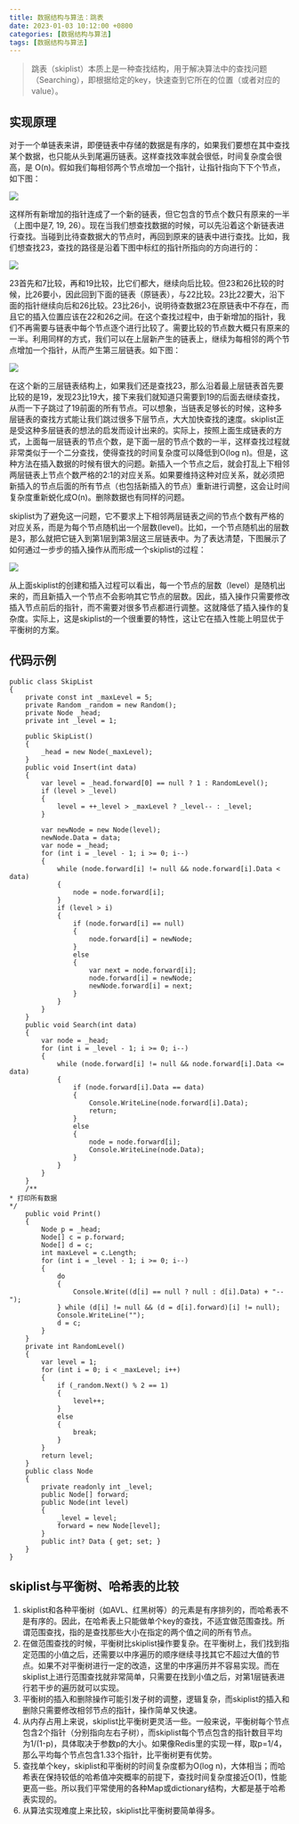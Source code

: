 ```yaml
---
title: 数据结构与算法：跳表
date: 2023-01-03 10:12:00 +0800
categories: [数据结构与算法]
tags: [数据结构与算法]
---
```



> 跳表（skiplist）本质上是一种查找结构，用于解决算法中的查找问题（Searching），即根据给定的key，快速查到它所在的位置（或者对应的value）。

## 实现原理

对于一个单链表来讲，即便链表中存储的数据是有序的，如果我们要想在其中查找某个数据，也只能从头到尾遍历链表。这样查找效率就会很低，时间复杂度会很高，是 O(n)。假如我们每相邻两个节点增加一个指针，让指针指向下下个节点，如下图：

![](/assets/img/skip-list/001.png)

这样所有新增加的指针连成了一个新的链表，但它包含的节点个数只有原来的一半（上图中是7, 19, 26）。现在当我们想查找数据的时候，可以先沿着这个新链表进行查找。当碰到比待查数据大的节点时，再回到原来的链表中进行查找。比如，我们想查找23，查找的路径是沿着下图中标红的指针所指向的方向进行的：

![](/assets/img/skip-list/002.png)

23首先和7比较，再和19比较，比它们都大，继续向后比较。但23和26比较的时候，比26要小，因此回到下面的链表（原链表），与22比较。23比22要大，沿下面的指针继续向后和26比较。23比26小，说明待查数据23在原链表中不存在，而且它的插入位置应该在22和26之间。在这个查找过程中，由于新增加的指针，我们不再需要与链表中每个节点逐个进行比较了。需要比较的节点数大概只有原来的一半。利用同样的方式，我们可以在上层新产生的链表上，继续为每相邻的两个节点增加一个指针，从而产生第三层链表。如下图：

![](/assets/img/skip-list/003.png)

在这个新的三层链表结构上，如果我们还是查找23，那么沿着最上层链表首先要比较的是19，发现23比19大，接下来我们就知道只需要到19的后面去继续查找，从而一下子跳过了19前面的所有节点。可以想象，当链表足够长的时候，这种多层链表的查找方式能让我们跳过很多下层节点，大大加快查找的速度。skiplist正是受这种多层链表的想法的启发而设计出来的。实际上，按照上面生成链表的方式，上面每一层链表的节点个数，是下面一层的节点个数的一半，这样查找过程就非常类似于一个二分查找，使得查找的时间复杂度可以降低到O(log n)。但是，这种方法在插入数据的时候有很大的问题。新插入一个节点之后，就会打乱上下相邻两层链表上节点个数严格的2:1的对应关系。如果要维持这种对应关系，就必须把新插入的节点后面的所有节点（也包括新插入的节点）重新进行调整，这会让时间复杂度重新蜕化成O(n)。删除数据也有同样的问题。

skiplist为了避免这一问题，它不要求上下相邻两层链表之间的节点个数有严格的对应关系，而是为每个节点随机出一个层数(level)。比如，一个节点随机出的层数是3，那么就把它链入到第1层到第3层这三层链表中。为了表达清楚，下图展示了如何通过一步步的插入操作从而形成一个skiplist的过程：

![](/assets/img/skip-list/004.png)

从上面skiplist的创建和插入过程可以看出，每一个节点的层数（level）是随机出来的，而且新插入一个节点不会影响其它节点的层数。因此，插入操作只需要修改插入节点前后的指针，而不需要对很多节点都进行调整。这就降低了插入操作的复杂度。实际上，这是skiplist的一个很重要的特性，这让它在插入性能上明显优于平衡树的方案。

## 代码示例

```
public class SkipList
{
    private const int _maxLevel = 5;
    private Random _random = new Random();
    private Node _head;
    private int _level = 1;

    public SkipList()
    {
        _head = new Node(_maxLevel);
    }
    public void Insert(int data)
    {
        var level = _head.forward[0] == null ? 1 : RandomLevel();
        if (level > _level)
        {
            level = ++_level > _maxLevel ? _level-- : _level;
        }

        var newNode = new Node(level);
        newNode.Data = data;
        var node = _head;
        for (int i = _level - 1; i >= 0; i--)
        {
            while (node.forward[i] != null && node.forward[i].Data < data)
            {
                node = node.forward[i];
            }
            if (level > i)
            {
                if (node.forward[i] == null)
                {
                    node.forward[i] = newNode;
                }
                else
                {
                    var next = node.forward[i];
                    node.forward[i] = newNode;
                    newNode.forward[i] = next;
                }
            }
        }
    }
    public void Search(int data)
    {
        var node = _head;
        for (int i = _level - 1; i >= 0; i--)
        {
            while (node.forward[i] != null && node.forward[i].Data <= data)
            {
                if (node.forward[i].Data == data)
                {
                    Console.WriteLine(node.forward[i].Data);
                    return;
                }
                else
                {
                    node = node.forward[i];
                    Console.WriteLine(node.Data);
                }
            }
        }
    }
    /**
* 打印所有数据
*/
    public void Print()
    {
        Node p = _head;
        Node[] c = p.forward;
        Node[] d = c;
        int maxLevel = c.Length;
        for (int i = _level - 1; i >= 0; i--)
        {
            do
            {
                Console.Write((d[i] == null ? null : d[i].Data) + "--");
            } while (d[i] != null && (d = d[i].forward)[i] != null);
            Console.WriteLine("");
            d = c;
        }
    }
    private int RandomLevel()
    {
        var level = 1;
        for (int i = 0; i < _maxLevel; i++)
        {
            if (_random.Next() % 2 == 1)
            {
                level++;
            }
            else
            {
                break;
            }
        }
        return level;
    }
    public class Node
    {
        private readonly int _level;
        public Node[] forward;
        public Node(int level)
        {
            _level = level;
            forward = new Node[level];
        }
        public int? Data { get; set; }
    }
}
```

## skiplist与平衡树、哈希表的比较

1. skiplist和各种平衡树（如AVL、红黑树等）的元素是有序排列的，而哈希表不是有序的。因此，在哈希表上只能做单个key的查找，不适宜做范围查找。所谓范围查找，指的是查找那些大小在指定的两个值之间的所有节点。
2. 在做范围查找的时候，平衡树比skiplist操作要复杂。在平衡树上，我们找到指定范围的小值之后，还需要以中序遍历的顺序继续寻找其它不超过大值的节点。如果不对平衡树进行一定的改造，这里的中序遍历并不容易实现。而在skiplist上进行范围查找就非常简单，只需要在找到小值之后，对第1层链表进行若干步的遍历就可以实现。
3. 平衡树的插入和删除操作可能引发子树的调整，逻辑复杂，而skiplist的插入和删除只需要修改相邻节点的指针，操作简单又快速。
4. 从内存占用上来说，skiplist比平衡树更灵活一些。一般来说，平衡树每个节点包含2个指针（分别指向左右子树），而skiplist每个节点包含的指针数目平均为1/(1-p)，具体取决于参数p的大小。如果像Redis里的实现一样，取p=1/4，那么平均每个节点包含1.33个指针，比平衡树更有优势。
5. 查找单个key，skiplist和平衡树的时间复杂度都为O(log n)，大体相当；而哈希表在保持较低的哈希值冲突概率的前提下，查找时间复杂度接近O(1)，性能更高一些。所以我们平常使用的各种Map或dictionary结构，大都是基于哈希表实现的。
6. 从算法实现难度上来比较，skiplist比平衡树要简单得多。